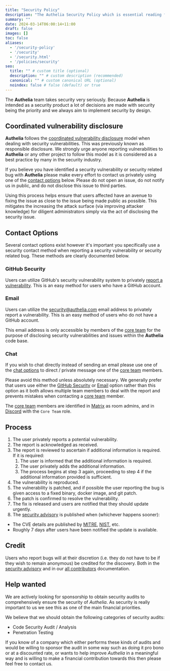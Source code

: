 ```yaml
---
title: "Security Policy"
description: "The Authelia Security Policy which is essential reading for reporting security issues"
summary: ""
date: 2024-03-14T06:00:14+11:00
draft: false
images: []
toc: false
aliases:
  - '/security-policy'
  - '/security'
  - '/security.html'
  - '/policies/security'
seo:
  title: "" # custom title (optional)
  description: "" # custom description (recommended)
  canonical: "" # custom canonical URL (optional)
  noindex: false # false (default) or true
---
```


The __Authelia__ team takes security very seriously. Because __Authelia__ is intended as a security product a lot of
decisions are made with security being the priority and we always aim to implement security by design.

## Coordinated vulnerability disclosure

__Authelia__ follows the [coordinated vulnerability disclosure] model when dealing with security vulnerabilities. This
was previously known as responsible disclosure. We strongly urge anyone reporting vulnerabilities to __Authelia__ or any
other project to follow this model as it is considered as a best practice by many in the security industry.

If you believe you have identified a security vulnerability or security related bug with __Authelia__ please make every
effort to contact us privately using one of the [contact options](#contact-options) below. Please do not open an issue,
do not notify us in public, and do not disclose this issue to third parties.

Using this process helps ensure that users affected have an avenue to fixing the issue as close to the issue being
made public as possible. This mitigates the increasing the attack surface (via improving attacker knowledge) for
diligent administrators simply via the act of disclosing the security issue.

## Contact Options

Several contact options exist however it's important you specifically use a security contact method when reporting a
security vulnerability or security related bug. These methods are clearly documented below.

### GitHub Security

Users can utilize GitHub's security vulnerability system to privately [report a vulnerability]. This is an easy method
for users who have a GitHub account.

### Email

Users can utilize the [security@authelia.com](mailto:security@authelia.com) email address to privately report a
vulnerability. This is an easy method of users who do not have a GitHub account.

This email address is only accessible by members of the [core team] for the purpose of disclosing security
vulnerabilities and issues within the __Authelia__ code base.

### Chat

If you wish to chat directly instead of sending an email please use one of the
[chat options](../contact.md#chat) to direct / private message one of the [core team] members.

Please avoid this method unless absolutely necessary. We generally prefer that users use either the
[GitHub Security](#github-security) or [Email](#email) option rather than this option as it both allows multiple team
members to deal with the report and prevents mistakes when contacting a [core team] member.

The [core team] members are identified in [Matrix](../contact.md#matrix) as room admins, and in
[Discord](../contact.md#discord) with the `Core Team` role.

## Process

1. The user privately reports a potential vulnerability.
2. The report is acknowledged as received.
3. The report is reviewed to ascertain if additional information is required. If it is required:
   1. The user is informed that the additional information is required.
   2. The user privately adds the additional information.
   3. The process begins at step 3 again, proceeding to step 4 if the additional information provided is sufficient.
4. The vulnerability is reproduced.
5. The vulnerability is patched, and if possible the user reporting the bug is given access to a fixed binary, docker
   image, and git patch.
6. The patch is confirmed to resolve the vulnerability.
7. The fix is released and users are notified that they should update urgently.
8. The [security advisory] is published when (whichever happens sooner):
  - The CVE details are published by [MITRE], [NIST], etc.
  - Roughly 7 days after users have been notified the update is available.

[MITRE]: https://www.mitre.org/
[NIST]: https://www.nist.gov/

## Credit

Users who report bugs will at their discretion (i.e. they do not have to be if they wish to remain anonymous) be
credited for the discovery. Both in the [security advisory] and in our
[all contributors] documentation.

## Help wanted

We are actively looking for sponsorship to obtain security audits to comprehensively ensure the security of _Authelia_.
As security is really important to us we see this as one of the main financial priorities.

We believe that we should obtain the following categories of security audits:

* Code Security Audit / Analysis
* Penetration Testing

If you know of a company which either performs these kinds of audits and would be willing to sponsor the audit in some
way such as doing it pro bono or at a discounted rate, or wants to help improve _Authelia_ in a meaningful way and is
willing to make a financial contribution towards this then please feel free to contact us.

[coordinated vulnerability disclosure]: https://en.wikipedia.org/wiki/Coordinated_vulnerability_disclosure
[security advisory]: https://github.com/authelia/authelia/security/advisories
[report a vulnerability]: https://github.com/authelia/authelia/security/advisories/new
[core team]: ../about.md#core-team
[all contributors]: https://github.com/authelia/authelia/blob/master/README.md#contribute

